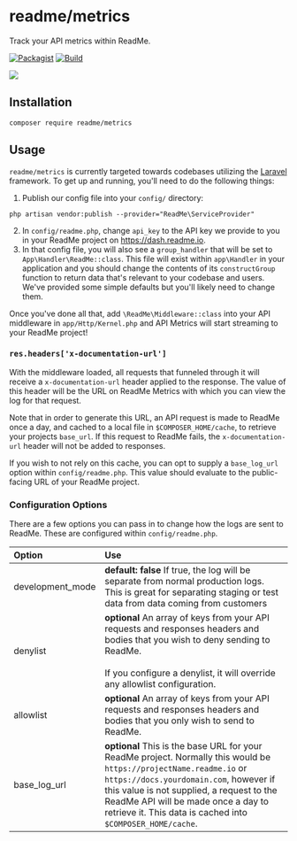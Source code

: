 # readme/metrics

Track your API metrics within ReadMe.

[![Packagist](https://img.shields.io/packagist/v/readme/metrics.svg)](https://packagist.org/packages/readme/metrics)
[![Build](https://github.com/readmeio/metrics-sdks/workflows/php/badge.svg)](https://github.com/readmeio/metrics-sdks)

[![](https://d3vv6lp55qjaqc.cloudfront.net/items/1M3C3j0I0s0j3T362344/Untitled-2.png)](https://readme.io)

## Installation

```
composer require readme/metrics
```

## Usage

`readme/metrics` is currently targeted towards codebases utilizing the [Laravel](https://laravel.com/) framework. To get up and running, you'll need to do the following things:

1. Publish our config file into your `config/` directory:

```
php artisan vendor:publish --provider="ReadMe\ServiceProvider"
```

2. In `config/readme.php`, change `api_key` to the API key we provide to you in your ReadMe project on https://dash.readme.io.
3. In that config file, you will also see a `group_handler` that will be set to `App\Handler\ReadMe::class`. This file will exist within `app\Handler` in your application and you should change the contents of its `constructGroup` function to return data that's relevant to your codebase and users. We've provided some simple defaults but you'll likely need to change them.

Once you've done all that, add `\ReadMe\Middleware::class` into your API middleware in `app/Http/Kernel.php` and API Metrics will start streaming to your ReadMe project!

### `res.headers['x-documentation-url']`

With the middleware loaded, all requests that funneled through it will receive a `x-documentation-url` header applied to the response. The value of this header will be the URL on ReadMe Metrics with which you can view the log for that request.

Note that in order to generate this URL, an API request is made to ReadMe once a day, and cached to a local file in `$COMPOSER_HOME/cache`, to retrieve your projects `base_url`. If this request to ReadMe fails, the `x-documentation-url` header will not be added to responses.

If you wish to not rely on this cache, you can opt to supply a `base_log_url` option within `config/readme.php`. This value should evaluate to the public-facing URL of your ReadMe project.

### Configuration Options

There are a few options you can pass in to change how the logs are sent to ReadMe. These are configured within `config/readme.php`.

| Option           | Use                                                                                                                                                                                                                                                                                                             |
| :--------------- | :-------------------------------------------------------------------------------------------------------------------------------------------------------------------------------------------------------------------------------------------------------------------------------------------------------------- |
| development_mode | **default: false** If true, the log will be separate from normal production logs. This is great for separating staging or test data from data coming from customers                                                                                                                                             |
| denylist         | **optional** An array of keys from your API requests and responses headers and bodies that you wish to deny sending to ReadMe.<br /><br />If you configure a denylist, it will override any allowlist configuration.                                                                                            |
| allowlist        | **optional** An array of keys from your API requests and responses headers and bodies that you only wish to send to ReadMe.                                                                                                                                                                                     |
| base_log_url     | **optional** This is the base URL for your ReadMe project. Normally this would be `https://projectName.readme.io` or `https://docs.yourdomain.com`, however if this value is not supplied, a request to the ReadMe API will be made once a day to retrieve it. This data is cached into `$COMPOSER_HOME/cache`. |
